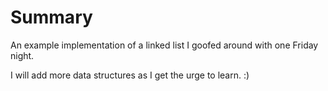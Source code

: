 Summary
=======
An example implementation of a linked list I goofed around with one
Friday night. 

I will add more data structures as I get the urge to learn. :)
